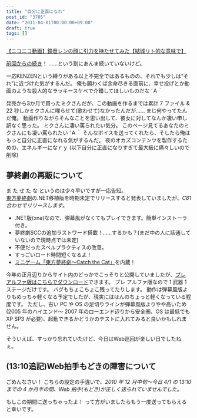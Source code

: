 ```yaml
---
title: "自分に正直になれ"
post_id: "3705"
date: "2011-04-01T00:00:00+09:00"
draft: true
tags: []
---
```


[【ニコニコ動画】鏡音レンの顔に引力を持たせてみた【結城リト的な意味で】](http://www.nicovideo.jp/watch/sm14003977)

[前回からの続き](../03/15-i-am-alive.md)！
……という割にあんま続いていないけど。

一応KENZENという縛りがある以上不完全ではあるものの、それでも少しは“それ”に近づけた気がするんだ。
俺も願わくば余命尽きる直前に、幸せ投げとか動画のような殺人的なラッキースケベで介錯してほしいものだな 'Ａ｀

発売から3か月で買ったミクさんだが、この動画を作るまでは累計 7 ファイル & 22 秒しかミクさんに喋らせて(歌わせて)なかったんだが……
まじ何やってたんだ俺。
動画作りながらそんなことを思い出して、彼女に対してなんか凄い申し訳なく思った。
ミクさんに凄い罵られたい気分。
このページ見てるあなたのミクさんにも凄い罵られたい 'Ａ｀
そんなボイスを送ってくれたら、そしたら俺はもっと自分に正直になれる気がするんだ。
夜のオカズコンテンツを製作するための、エネルギーになｒｙ
(以下自分に正直になりすぎて最大級に痛々しいので削除)

## 夢終劇の再販について

ま た せ た な というのは少々早いですが一応告知。  
[東方夢終劇](https://danmaq.com/!/thC/)の.NET移植版を時期未定でリリースすると発表していましたが、_C81合わせでリリースします_。

* .NET版(xna)なので、弾幕風がなくてもプレイできます。簡単インストーラ付き。
* 夢終劇SCCの追加ラストワード搭載！……するかも？(まだ中の人に話通していないので現時点では未定)
* 不便だったスペルプラクティスの改善。
* すっごいロード時間短くなるよ！
* [ミニゲーム「東方夢終劇～Catch the Cat」](https://danmaq.com/!/thC/chen.html)を内蔵！

今年の正月辺りからサイト内のどっかでこっそりと公開していましたが、[プレ アルファ版はこちらでダウンロード](https://danmaq.com/!/thC/nph-thC3.0TrGetNightlyBuild.cgi)できます。
プレ アルファ版なので 1 武器 1 ステージだけです。
バグもちょこちょこ残ってたりします。
動作は弾幕風版よりもめっちゃ軽くなる予定でしたが、現実にはほんのちょっと軽くなっている程度です。
ただし、古い PC や OS の足切りラインが弾幕風版よりやや高いため(2005 年のハイエンド～ 2007 年のローエンド辺りから安全圏、OS は最低でも XP SP3 が必要)、起動できるかどうかのテストに入れてみると良いかもしれません。

そういえば、すっかり忘れていたけど、今日はWeb巡回が楽しい日でしたねぇ。

## (13:10追記)Web拍手もどきの障害について

ごめんなさい！
こちらの設定の手違いで、_2010 年 12 月中旬～今日 4/1 の 13:10 までの 4 か月半の間、Web 拍手(もどき)が正しく送られていませんでした_。

もしこの期間に送っちゃったよ！
って方がいましたらもう一度送ってもらえると幸いです。
